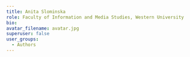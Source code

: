 ```yaml
---
title: Anita Slominska
role: Faculty of Information and Media Studies, Western University
bio: 
avatar_filename: avatar.jpg
superuser: false
user_groups:
  - Authors
---
```

